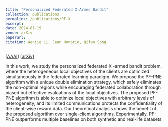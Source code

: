```yaml
---
title: "Personalized Federated X-Armed Bandit"
collection: publications
permalink: /publications/PF-X
excerpt: 
date: 2024-01-19
venue: arXiv
paperurl:
citation: Wenjie Li, Jean Honorio, Qifan Song
---
```


[[AAAI]()] [[arXiv](https://arxiv.org/abs/2310.16323)]

In this work, we study the personalized federated X -armed bandit problem, where
the heterogeneous local objectives of the clients are optimized simultaneously in
the federated learning paradigm. We propose the PF-PNE algorithm with a unique
double elimination strategy, which safely eliminates the non-optimal regions while
encouraging federated collaboration through biased but effective evaluations of the
local objectives. The proposed PF-PNE algorithm is able to optimize local objectives with arbitrary levels of heterogeneity, and its limited communications protects 
the confidentiality of the client-wise reward data. Our theoretical analysis shows
the benefit of the proposed algorithm over single-client algorithms. Experimentally,
PF-PNE outperforms multiple baselines on both synthetic and real-life datasets.